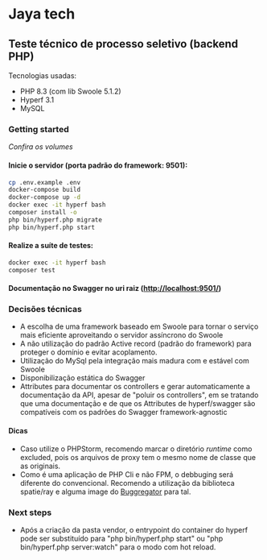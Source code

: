 # Jaya tech
## Teste técnico de processo seletivo (backend PHP)
Tecnologias usadas:

- PHP 8.3 (com lib Swoole 5.1.2)
- Hyperf 3.1
- MySQL

### Getting started
_Confira os volumes_

#### Inicie o servidor (porta padrão do framework: 9501):
```bash
cp .env.example .env
docker-compose build
docker-compose up -d
docker exec -it hyperf bash
composer install -o
php bin/hyperf.php migrate
php bin/hyperf.php start
```

#### Realize a suíte de testes:
```bash
docker exec -it hyperf bash
composer test
```
#### Documentação no Swagger no uri raiz ([http://localhost:9501/]())

### Decisões técnicas
- A escolha de uma framework baseado em Swoole para tornar o serviço mais eficiente aproveitando o servidor assíncrono do Swoole
- A não utilização do padrão Active record (padrão do framework) para proteger o domínio e evitar acoplamento.
- Utilização do MySql pela integração mais madura com e estável com Swoole
- Disponibilização estática do Swagger
- Attributes para documentar os controllers e gerar automaticamente a documentação da API, apesar de "poluir os controllers", em se tratando que uma documentação e de que os Attributes de hyperf/swagger são compatíveis com os padrões do Swagger framework-agnostic

#### Dicas
- Caso utilize o PHPStorm, recomendo marcar o diretório _runtime_ como excluded, pois os arquivos de proxy tem o mesmo nome de classe que as originais.
- Como é uma aplicação de PHP Cli e não FPM, o debbuging será diferente do convencional. Recomendo a utilização da biblioteca spatie/ray e alguma image do [Buggregator](https://github.com/buggregator/laravel-app) para tal.

### Next steps
- Após a criação da pasta vendor, o entrypoint do container do hyperf pode ser substituído para "php bin/hyperf.php start" ou "php bin/hyperf.php server:watch" para o modo com hot reload.
